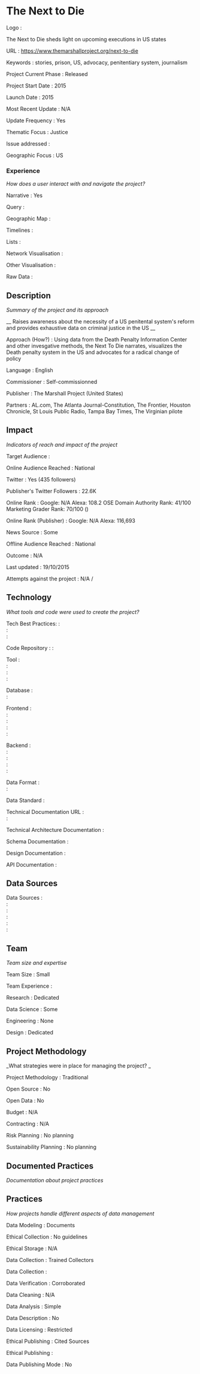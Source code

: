# The Next to Die



Logo
:   

The Next to Die sheds light on upcoming executions in US states

URL
:   https://www.themarshallproject.org/next-to-die


Keywords
:   stories, prison, US, advocacy, penitentiary system, journalism 



Project Current Phase
:   Released

    

Project Start Date
:   2015



Launch Date
:   2015



Most Recent Update
:   N/A



Update Frequency
:   Yes



Thematic Focus
:   Justice



Issue addressed
:   



Geographic Focus
:   US


### Experience

_How does a user interact with and navigate the project?_

Narrative
:   Yes 

Query
:    

Geographic Map
:     

Timelines
:    

Lists
:    

Network Visualisation
:   

Other Visualisation
:   

Raw Data 
:   

## Description

_Summary of the project and its approach_

__
Raises awareness about the necessity of a US penitental system&#39;s reform and provides exhaustive data on criminal justice in the US __


Approach (How?)
:   Using data from the Death Penalty Information Center and other invesgative methods, the Next To Die narrates, visualizes the Death penalty system in the US and advocates for a radical change of policy



Language
:   English



Commissioner
:   Self-commissionned



Publisher
:   The Marshall Project
 (United States)



Partners
:   AL.com, The Atlanta Journal-Constitution, The Frontier, Houston Chronicle, St Louis Public Radio, Tampa Bay Times, The Virginian pilote


## Impact

_Indicators of reach and impact of the project_


Target Audience
:   



Online Audience Reached
:   National



Twitter
:   Yes (435 followers)



Publisher's Twitter Followers
:   22.6K



Online Rank
:    Google:   N/A   Alexa:   108.2  OSE Domain Authority Rank:   41/100 Marketing Grader Rank:   70/100 ()


Online Rank (Publisher)
:    Google:   N/A  Alexa:   116,693



News Source
:   Some



Offline Audience Reached
:   National



Outcome
:   N/A



Last updated
:   19/10/2015


Attempts against the project
:   N/A  / 


## Technology

_What tools and code were used to create the project?_

Tech Best Practices:
:    
:     
:    

Code Repository
:   []()
:   []()

Tool
:   
:   
:   
:   

Database
:   
:   

Frontend
:   
:   
:   
:   
:   

Backend
:   
:   
:   
:   
:   

Data Format
:   
:   

Data Standard
:   

Technical Documentation URL
:   
:   

Technical Architecture Documentation
:   

Schema Documentation
:   

Design Documentation
:   

API Documentation
:   


## Data Sources

Data Sources
:   
:   
:   
:   
:   
:   

## Team

_Team size and expertise_

Team Size
:   Small



Team Experience
:    

Research
:   Dedicated 

Data Science
:   Some 

Engineering
:    None

Design
:   Dedicated


## Project Methodology

_What strategies were in place for managing the project? _

Project Methodology
:   Traditional



Open Source
:   No



Open Data
:   No



Budget
:   N/A


Contracting
:   N/A



Risk Planning
:   No planning



Sustainability Planning
:   No planning


## Documented Practices

_Documentation about project practices_

 
 

 


 



## Practices

_How projects handle different aspects of data management_


Data Modeling
:   Documents



Ethical Collection
:   No guidelines



Ethical Storage
:   N/A



Data Collection
:   Trained Collectors



Data Collection
:   



Data Verification
:   Corroborated



Data Cleaning
:   N/A



Data Analysis
:   Simple



Data Description
:   No



Data Licensing
:   Restricted



Ethical Publishing
:   Cited Sources



Ethical Publishing
:   



Data Publishing Mode
:   No
